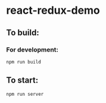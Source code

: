 # react-redux-demo

## To build:
### For development:
```
npm run build
```

## To start:
```
npm run server
```
